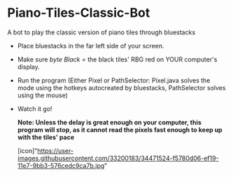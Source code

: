 # Piano-Tiles-Classic-Bot
A bot to play the classic version of piano tiles through bluestacks

- Place bluestacks in the far left side of your screen. <p>
- Make sure <i>byte Black =</i> the black tiles' RBG red on YOUR computer's display. <p>
- Run the program (Either Pixel or PathSelector: Pixel.java solves the mode using the hotkeys autocreated by bluestacks, PathSelector solves using the mouse) <p>
- Watch it go! <p>
<b> Note: Unless the delay is great enough on your computer, this program will stop, as it cannot read the pixels fast enough to keep up with the tiles' pace</b> <p>
[icon]"https://user-images.githubusercontent.com/33200183/34471524-f5780d06-ef19-11e7-9bb3-576cedc9ca7b.jpg"

